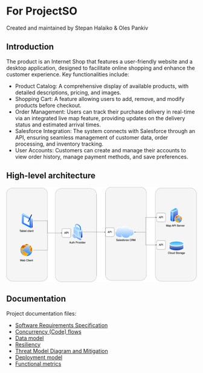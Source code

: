 # For ProjectSO

Created and maintained by Stepan Halaiko & Oles Pankiv

## Introduction

The product is an Internet Shop that features a user-friendly website and a desktop application, designed to facilitate online shopping and enhance the customer experience. Key functionalities include:

* Product Catalog: A comprehensive display of available products, with detailed descriptions, pricing, and images.
* Shopping Cart: A feature allowing users to add, remove, and modify products before checkout.
* Order Management: Users can track their purchase delivery in real-time via an integrated live map feature, providing updates on the delivery status and estimated arrival times.
* Salesforce Integration: The system connects with Salesforce through an API, ensuring seamless management of customer data, order processing, and inventory tracking.
* User Accounts: Customers can create and manage their accounts to view order history, manage payment methods, and save preferences.

## High-level architecture

![High-level architecute](Diagrams/Architecture.png)

## Documentation

Project documentation files:

* [Software Requirements Specification](SRS.md)
* [Concurrency (Code) flows](FLOWS.md)
* [Data model](DataModel.md)
* [Resiliency](Resiliency.md)
* [Threat Model Diagram and Mitigation](ThreatModelAndMitigation.md)
* [Deployment model](DeploymentModel.md)
* [Functional metrics](FuncMetrics.md)
